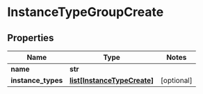 # InstanceTypeGroupCreate

## Properties
Name | Type | Notes
------------ | ------------- | -------------
**name** | **str** |
**instance_types** | [**list[InstanceTypeCreate]**](InstanceTypeCreate.md) | [optional]


